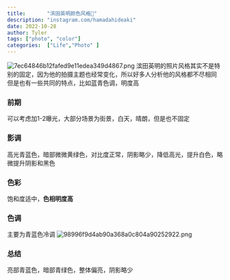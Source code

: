 ```yaml
---
title:       "滨田英明颜色风格🚎"
description: "instagram.com/hamadahideaki"
date: 2022-10-28
author: Tyler
tags: ["photo", "color"]
categories:  ["Life","Photo" ]
---
```

![7ec64846b12fafed9e11edea349d4867.png](https://s1.imagehub.cc/images/2022/12/28/7ec64846b12fafed9e11edea349d4867.png)
滨田英明的照片风格其实不是特别的固定，因为他的拍摄主题也经常变化，所以好多人分析他的风格都不尽相同
但是也有一些共同的特点，比如蓝青色调，明度高
### 前期
可以考虑加1-2曝光，大部分场景为街景，白天，晴朗，但是也不固定
### 影调
高光青蓝色，暗部微微黄绿色，对比度正常，阴影略少，降低高光，提升白色，略微提升阴影和黑色
### 色彩
饱和度适中，**色相明度高**
### 色调
主要为青蓝色冷调
![98996f9d4ab90a368a0c804a90252922.png](https://s1.imagehub.cc/images/2022/12/28/98996f9d4ab90a368a0c804a90252922.png)
### 总结
亮部青蓝色，暗部青绿色，整体偏亮，阴影略少
